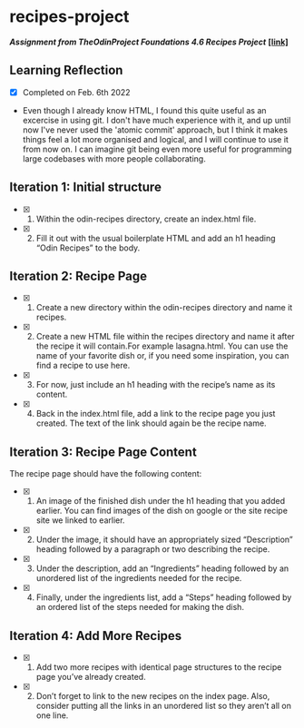 # recipes-project

***Assignment from TheOdinProject Foundations 4.6 Recipes Project*** 
 <a href="about.html">**[link]**<a>

## **Learning Reflection**
- [x] Completed on Feb. 6th 2022
- Even though I already know HTML, I found this quite useful as an excercise in using git. I don't have much experience with it, and up until now I've never used the 'atomic commit' approach, but I think it makes things feel a lot more organised and logical, and I will continue to use it from now on. I can imagine git being even more useful for programming large codebases with more people collaborating.

## **Iteration 1: Initial structure**
- [x] 1. Within the odin-recipes directory, create an index.html file.
- [x] 2. Fill it out with the usual boilerplate HTML and add an h1 heading “Odin Recipes” to the body.
## **Iteration 2: Recipe Page**
- [x] 1. Create a new directory within the odin-recipes directory and name it recipes.
- [x] 2. Create a new HTML file within the recipes directory and name it after the recipe it will contain.For example lasagna.html. You can use the name of your favorite dish or, if you need some inspiration, you can find a recipe to use here.
- [x] 3. For now, just include an h1 heading with the recipe’s name as its content.
- [x] 4. Back in the index.html file, add a link to the recipe page you just created. The text of the link should again be the recipe name.
## **Iteration 3: Recipe Page Content**
The recipe page should have the following content:

- [x] 1. An image of the finished dish under the h1 heading that you added earlier. You can find images of the dish on google or the site recipe site we linked to earlier.
- [x] 2. Under the image, it should have an appropriately sized “Description” heading followed by a paragraph or two describing the recipe.
- [x] 3. Under the description, add an “Ingredients” heading followed by an unordered list of the ingredients needed for the recipe.
- [x] 4. Finally, under the ingredients list, add a “Steps” heading followed by an ordered list of the steps needed for making the dish.
## **Iteration 4: Add More Recipes**
- [x] 1. Add two more recipes with identical page structures to the recipe page you’ve already created.
- [x] 2. Don’t forget to link to the new recipes on the index page. Also, consider putting all the links in an unordered list so they aren’t all on one line.
